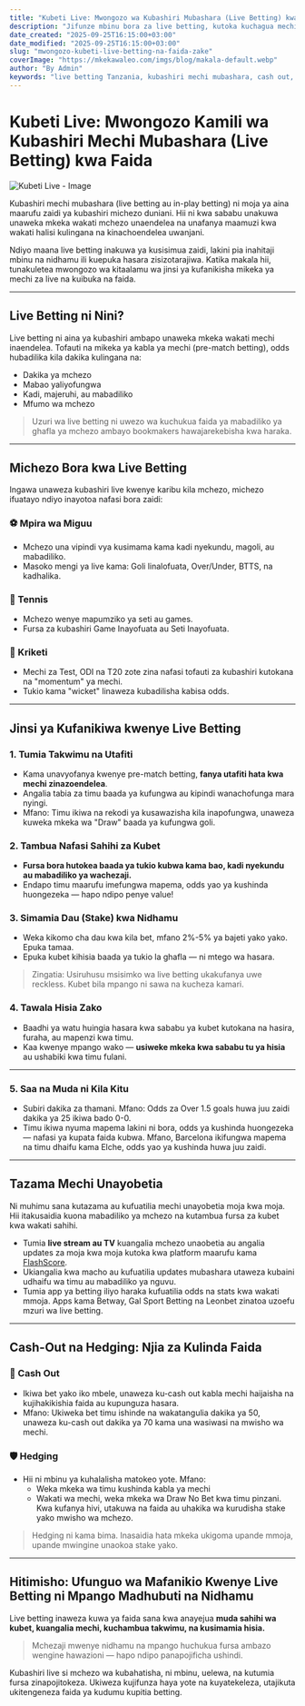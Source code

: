 ```yaml
---
title: "Kubeti Live: Mwongozo wa Kubashiri Mubashara (Live Betting) kwa Faida"
description: "Jifunze mbinu bora za live betting, kutoka kuchagua mechi sahihi hadi kutambua fursa za odds kubwa na kutumia cash out kwa faida zaidi."
date_created: "2025-09-25T16:15:00+03:00"
date_modified: "2025-09-25T16:15:00+03:00"
slug: "mwongozo-kubeti-live-betting-na-faida-zake"
coverImage: "https://mkekawaleo.com/imgs/blog/makala-default.webp"
author: "By Admin"
keywords: "live betting Tanzania, kubashiri mechi mubashara, cash out, in-play betting, betting kwa faida, odds za live"
---
```



# Kubeti Live: Mwongozo Kamili wa Kubashiri Mechi Mubashara (Live Betting) kwa Faida

![Kubeti Live - Image](/imgs/blog/makala-default.webp)

Kubashiri mechi mubashara (live betting au in-play betting) ni moja ya aina maarufu zaidi ya kubashiri michezo duniani. Hii ni kwa sababu unakuwa unaweka mkeka wakati mchezo unaendelea na unafanya maamuzi kwa wakati halisi kulingana na kinachoendelea uwanjani.

Ndiyo maana live betting inakuwa ya kusisimua zaidi, lakini pia inahitaji mbinu na nidhamu ili kuepuka hasara zisizotarajiwa. Katika makala hii, tunakuletea mwongozo wa kitaalamu wa jinsi ya kufanikisha mikeka ya mechi za live na kuibuka na faida.

---

## Live Betting ni Nini?

Live betting ni aina ya kubashiri ambapo unaweka mkeka wakati mechi inaendelea. Tofauti na mikeka ya kabla ya mechi (pre-match betting), odds hubadilika kila dakika kulingana na:

- Dakika ya mchezo
- Mabao yaliyofungwa
- Kadi, majeruhi, au mabadiliko
- Mfumo wa mchezo

> Uzuri wa live betting ni uwezo wa kuchukua faida ya mabadiliko ya ghafla ya mchezo ambayo bookmakers hawajarekebisha kwa haraka.

---

## Michezo Bora kwa Live Betting

Ingawa unaweza kubashiri live kwenye karibu kila mchezo, michezo ifuatayo ndiyo inayotoa nafasi bora zaidi:

### ⚽ Mpira wa Miguu
- Mchezo una vipindi vya kusimama kama kadi nyekundu, magoli, au mabadiliko.
- Masoko mengi ya live kama: Goli linalofuata, Over/Under, BTTS, na kadhalika.
  
### 🎾 Tennis
- Mchezo wenye mapumziko ya seti au games.
- Fursa za kubashiri Game Inayofuata au Seti Inayofuata.

### 🏏 Kriketi
- Mechi za Test, ODI na T20 zote zina nafasi tofauti za kubashiri kutokana na "momentum" ya mechi.
- Tukio kama "wicket" linaweza kubadilisha kabisa odds.

---

## Jinsi ya Kufanikiwa kwenye Live Betting

### 1. Tumia Takwimu na Utafiti
- Kama unavyofanya kwenye pre-match betting, **fanya utafiti hata kwa mechi zinazoendelea**.
- Angalia tabia za timu baada ya kufungwa au kipindi wanachofunga mara nyingi.
- Mfano: Timu ikiwa na rekodi ya kusawazisha kila inapofungwa, unaweza kuweka mkeka wa "Draw" baada ya kufungwa goli.

### 2. Tambua Nafasi Sahihi za Kubet
- **Fursa bora hutokea baada ya tukio kubwa kama bao, kadi nyekundu au mabadiliko ya wachezaji.**
- Endapo timu maarufu imefungwa mapema, odds yao ya kushinda huongezeka — hapo ndipo penye value!

### 3. Simamia Dau (Stake) kwa Nidhamu
- Weka kikomo cha dau kwa kila bet, mfano 2%-5% ya bajeti yako yako. Epuka tamaa.
- Epuka kubet kihisia baada ya tukio la ghafla — ni mtego wa hasara.

> Zingatia: Usiruhusu msisimko wa live betting ukakufanya uwe reckless. Kubet bila mpango ni sawa na kucheza kamari.


### 4. Tawala Hisia Zako
- Baadhi ya watu huingia hasara kwa sababu ya kubet kutokana na hasira, furaha, au mapenzi kwa timu.
- Kaa kwenye mpango wako — **usiweke mkeka kwa sababu tu ya hisia** au ushabiki kwa timu fulani.

---

### 5. Saa na Muda ni Kila Kitu
- Subiri dakika za thamani. Mfano: Odds za Over 1.5 goals huwa juu zaidi dakika ya 25 ikiwa bado 0-0.
- Timu ikiwa nyuma mapema lakini ni bora, odds ya kushinda huongezeka — nafasi ya kupata faida kubwa. Mfano, Barcelona ikifungwa mapema na timu dhaifu kama Elche, odds yao ya kushinda huwa juu zaidi.

---

## Tazama Mechi Unayobetia
Ni muhimu sana kutazama au kufuatilia mechi unayobetia moja kwa moja. Hii itakusaidia kuona mabadiliko ya mchezo na kutambua fursa za kubet kwa wakati sahihi.
- Tumia **live stream au TV** kuangalia mchezo unaobetia au angalia updates za moja kwa moja kutoka kwa platform maarufu kama [FlashScore](https://www.flashscore.com/).
- Ukiangalia kwa macho au kufuatilia updates mubashara utaweza kubaini udhaifu wa timu au mabadiliko ya nguvu.
- Tumia app ya betting iliyo haraka kufuatilia odds na stats kwa wakati mmoja. Apps kama Betway, Gal Sport Betting na Leonbet zinatoa uzoefu mzuri wa live betting.

---

## Cash-Out na Hedging: Njia za Kulinda Faida

### 💸 Cash Out
- Ikiwa bet yako iko mbele, unaweza ku-cash out kabla mechi haijaisha na kujihakikishia faida au kupunguza hasara.
- Mfano: Ukiweka bet timu ishinde na wakatangulia dakika ya 50, unaweza ku-cash out dakika ya 70 kama una wasiwasi na mwisho wa mechi.

### 🛡️ Hedging
- Hii ni mbinu ya kuhalalisha matokeo yote. Mfano:
  - Weka mkeka wa timu kushinda kabla ya mechi
  - Wakati wa mechi, weka mkeka wa Draw No Bet kwa timu pinzani. Kwa kufanya hivi, utakuwa na faida au uhakika wa kurudisha stake yako mwisho wa mchezo.

> Hedging ni kama bima. Inasaidia hata mkeka ukigoma upande mmoja, upande mwingine unaokoa stake yako.

---

## Hitimisho: Ufunguo wa Mafanikio Kwenye Live Betting ni Mpango Madhubuti na Nidhamu

Live betting inaweza kuwa ya faida sana kwa anayejua **muda sahihi wa kubet, kuangalia mechi, kuchambua takwimu, na kusimamia hisia.**

> Mchezaji mwenye nidhamu na mpango huchukua fursa ambazo wengine hawazioni — hapo ndipo panapojificha ushindi.

Kubashiri live si mchezo wa kubahatisha, ni mbinu, uelewa, na kutumia fursa zinapojitokeza. Ukiweza kujifunza haya yote na kuyatekeleza, utajikuta ukitengeneza faida ya kudumu kupitia betting.